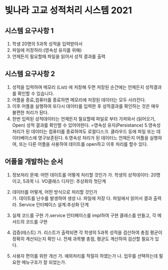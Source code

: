 # 빛나라 고교 성적처리 시스템 2021

## 시스템 요구사항 1
1. 학생 20명의 5과목 성적을 입력받아서 
2. 파일에 저장하라:(영속성 유지를 위해)
3. 언제든지 필요할때 파일을 읽어서 성적 결과를 출력


## 시스템 요구사항 2
1. 성적을 입력하여 메모리 (List) 에 저장해 두면 저장된 순간에는 언제든지 성적결과를 확인할 수 있습니다.
2. 어플을 종료,컴퓨터를 종료하면 메모리에 저장된 데이터는 모두 사라진다.
3. 이후 어플을 실행하여 또다시 데이터를 입력한 후 성적결과를 확인하는 것은 매우 불편한 처리가 된다.
4. 한번 입력된 성적데이터는 언제든지 필요할때 파일로 부터 가져와서 (읽어오기, Open) 성적 결과를 확인할 수 있어야한다.
=영속성 유지(Persistance)
5.영속성 처리가 된 데이터는 컴퓨터를 종료하여도 로컬디스크. 클라우드 등에 파일 또는 데이터베이스에 영구보존된다.
6.영속성 처리가 된 데이터느 언제든지 어플을 실행햐여, 또는 다른 어플을 사용하여 데이트를 open하고 이후 처리를 할수 있다.

## 어플을 개발하는 순서
1. 정보처리 문제: 어떤 데이트를 어떻게 처리할 것인가
   가. 학생의 성적데이터: 20명이고, 5과목
   나. VO클래스 디자인: 추상화의 첫단계
   
2. 데이터를 어떻게, 어떤 방식으로 처리할 것인가   
  가. 데이트를 난수를 발생하여 생성
  나. 파일에 저장
  다. 파일에서 읽어서 결과 출력
  라. Service  인터페이스 설계:추상화 단계
  
  
3. 실제 코드를 구현
    가.service 인터페이스를 impl하여 구현 
    클래스를 만들고, 각 메서드의 코드를 구현 
    
 4. 검증(테스트)
  	가. 리스트가 출력되면 각 학생의 5과목 성적을 검산하여 총점 평균이 정확히 계산되는지 확인
  	나. 전체 과목별 총점, 평균도 계산하여 검산할 필요가 있다.
  	
 5. 사용자 편의를 위한 개선
  	   가. 예외처리를 적절히 하였는가
  	   나. 업무를 선택하는데 필요한 메뉴구조가 잘 되었는가.
  	   
  	  